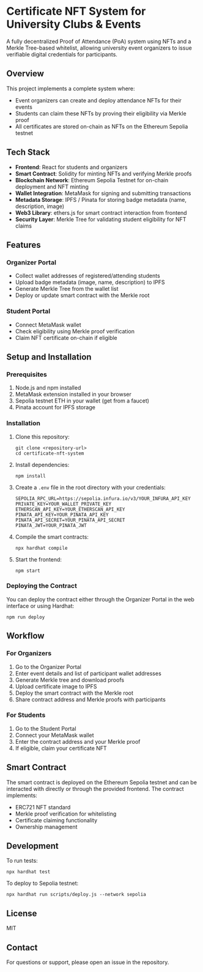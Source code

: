 # Certificate NFT System for University Clubs & Events

A fully decentralized Proof of Attendance (PoA) system using NFTs and a Merkle Tree-based whitelist, allowing university event organizers to issue verifiable digital credentials for participants.

## Overview

This project implements a complete system where:

- Event organizers can create and deploy attendance NFTs for their events
- Students can claim these NFTs by proving their eligibility via Merkle proof
- All certificates are stored on-chain as NFTs on the Ethereum Sepolia testnet

## Tech Stack

- **Frontend**: React for students and organizers
- **Smart Contract**: Solidity for minting NFTs and verifying Merkle proofs
- **Blockchain Network**: Ethereum Sepolia Testnet for on-chain deployment and NFT minting
- **Wallet Integration**: MetaMask for signing and submitting transactions
- **Metadata Storage**: IPFS / Pinata for storing badge metadata (name, description, image)
- **Web3 Library**: ethers.js for smart contract interaction from frontend
- **Security Layer**: Merkle Tree for validating student eligibility for NFT claims

## Features

### Organizer Portal
- Collect wallet addresses of registered/attending students
- Upload badge metadata (image, name, description) to IPFS
- Generate Merkle Tree from the wallet list
- Deploy or update smart contract with the Merkle root

### Student Portal
- Connect MetaMask wallet
- Check eligibility using Merkle proof verification
- Claim NFT certificate on-chain if eligible

## Setup and Installation

### Prerequisites

1. Node.js and npm installed
2. MetaMask extension installed in your browser
3. Sepolia testnet ETH in your wallet (get from a faucet)
4. Pinata account for IPFS storage

### Installation

1. Clone this repository:
   ```
   git clone <repository-url>
   cd certificate-nft-system
   ```

2. Install dependencies:
   ```
   npm install
   ```

3. Create a `.env` file in the root directory with your credentials:
   ```
   SEPOLIA_RPC_URL=https://sepolia.infura.io/v3/YOUR_INFURA_API_KEY
   PRIVATE_KEY=YOUR_WALLET_PRIVATE_KEY
   ETHERSCAN_API_KEY=YOUR_ETHERSCAN_API_KEY
   PINATA_API_KEY=YOUR_PINATA_API_KEY
   PINATA_API_SECRET=YOUR_PINATA_API_SECRET
   PINATA_JWT=YOUR_PINATA_JWT
   ```

4. Compile the smart contracts:
   ```
   npx hardhat compile
   ```

5. Start the frontend:
   ```
   npm start
   ```

### Deploying the Contract

You can deploy the contract either through the Organizer Portal in the web interface or using Hardhat:

```
npm run deploy
```

## Workflow

### For Organizers

1. Go to the Organizer Portal
2. Enter event details and list of participant wallet addresses
3. Generate Merkle tree and download proofs
4. Upload certificate image to IPFS
5. Deploy the smart contract with the Merkle root
6. Share contract address and Merkle proofs with participants

### For Students

1. Go to the Student Portal
2. Connect your MetaMask wallet
3. Enter the contract address and your Merkle proof
4. If eligible, claim your certificate NFT

## Smart Contract

The smart contract is deployed on the Ethereum Sepolia testnet and can be interacted with directly or through the provided frontend. The contract implements:

- ERC721 NFT standard
- Merkle proof verification for whitelisting
- Certificate claiming functionality
- Ownership management

## Development

To run tests:
```
npx hardhat test
```

To deploy to Sepolia testnet:
```
npx hardhat run scripts/deploy.js --network sepolia
```

## License

MIT

## Contact

For questions or support, please open an issue in the repository. 